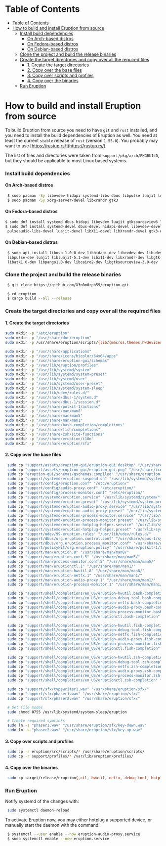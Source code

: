 # Table of Contents

- [Table of Contents](#table-of-contents)
- [How to build and install Eruption from source](#how-to-build-and-install-eruption-from-source)
    - [Install build dependencies](#install-build-dependencies)
      - [On Arch-based distros](#on-arch-based-distros)
      - [On Fedora-based distros](#on-fedora-based-distros)
      - [On Debian-based distros](#on-debian-based-distros)
    - [Clone the project and build the release binaries](#clone-the-project-and-build-the-release-binaries)
    - [Create the target directories and copy over all the required files](#create-the-target-directories-and-copy-over-all-the-required-files)
      - [1. Create the target directories](#1-create-the-target-directories)
      - [2. Copy over the base files](#2-copy-over-the-base-files)
      - [3. Copy over scripts and profiles](#3-copy-over-scripts-and-profiles)
      - [4. Copy over the binaries](#4-copy-over-the-binaries)
    - [Run Eruption](#run-eruption)

# How to build and install Eruption from source

To build Eruption from source you need to have `git` and `rust` installed, and you need to install the build dependencies of Eruption as well. You need at least the current `stable` release of `rust` (version `1.55.0`). You probably may want to use [https://rustup.rs/](https://rustup.rs/).

The list of files and directories were taken from `support/pkg/arch/PKGBUILD`, but they should be applicable to most Linux based systems.

### Install build dependencies

#### On Arch-based distros

```sh
 $ sudo pacman -Sy libevdev hidapi systemd-libs dbus libpulse luajit lua51-socket gtksourceview3
 $ sudo pacman -Sy xorg-server-devel libxrandr gtk3
```

#### On Fedora-based distros

```sh
$ sudo dnf install systemd dbus hidapi libevdev luajit gtksourceview3 lua-socket-compat
$ sudo dnf install systemd-devel dbus-devel hidapi-devel libevdev-devel libusbx-devel \
 pulseaudio-libs-devel luajit-devel libX11-devel libXrandr-devel gtk3-devel gtksourceview3-devel
```

#### On Debian-based distros

```sh
 $ sudo apt install libusb-1.0-0-dev libhidapi-dev libevdev-dev libudev-dev libdbus-1-dev \
 libpulse-dev luajit libluajit-5.1-dev libx11-dev libxrandr-dev libgtk-3-dev libgdk-pixbuf2.0-dev \
 libatk1.0-dev libpango1.0-dev libcairo2-dev libgtksourceview-3.0-dev
```

### Clone the project and build the release binaries

```sh
 $ git clone https://github.com/X3n0m0rph59/eruption.git

 $ cd eruption
 $ cargo build --all --release
```

### Create the target directories and copy over all the required files

#### 1. Create the target directories

```sh
sudo mkdir -p "/etc/eruption"
sudo mkdir -p "/usr/share/doc/eruption"
sudo mkdir -p /usr/share/eruption/scripts/{lib/{macros,themes,hwdevices/{keyboards,mice}},examples}

sudo mkdir -p "/usr/share/applications"
sudo mkdir -p "/usr/share/icons/hicolor/64x64/apps"
sudo mkdir -p "/usr/share/eruption-gui/schemas"
sudo mkdir -p "/var/lib/eruption/profiles"
sudo mkdir -p "/usr/lib/systemd/system"
sudo mkdir -p "/usr/lib/systemd/system-preset"
sudo mkdir -p "/usr/lib/systemd/user"
sudo mkdir -p "/usr/lib/systemd/user-preset"
sudo mkdir -p "/usr/lib/systemd/system-sleep"
sudo mkdir -p "/usr/lib/udev/rules.d/"
sudo mkdir -p "/usr/share/dbus-1/system.d"
sudo mkdir -p "/usr/share/dbus-1/session.d"
sudo mkdir -p "/usr/share/polkit-1/actions"
sudo mkdir -p "/usr/share/man/man8"
sudo mkdir -p "/usr/share/man/man5"
sudo mkdir -p "/usr/share/man/man1"
sudo mkdir -p "/usr/share/bash-completion/completions"
sudo mkdir -p "/usr/share/fish/completions"
sudo mkdir -p "/usr/share/zsh/site-functions"
sudo mkdir -p "/usr/share/eruption/i18n"
sudo mkdir -p "/usr/share/eruption/sfx"
```

#### 2. Copy over the base files

```sh
 sudo cp "support/assets/eruption-gui/eruption-gui.desktop" "/usr/share/applications/"
 sudo cp "support/assets/eruption-gui/eruption-gui.png" "/usr/share/icons/hicolor/64x64/apps/"
 sudo cp "eruption-gui/schemas/gschemas.compiled" "/usr/share/eruption-gui/schemas/"
 sudo cp "support/systemd/eruption-suspend.sh" "/usr/lib/systemd/system-sleep/eruption"
 sudo cp "support/config/eruption.conf" "/etc/eruption/"
 sudo cp "support/config/audio-proxy.conf" "/etc/eruption/"
 sudo cp "support/config/process-monitor.conf" "/etc/eruption/"
 sudo cp "support/systemd/eruption.service" "/usr/lib/systemd/system/"
 sudo cp "support/systemd/eruption.preset" "/usr/lib/systemd/system-preset/50-eruption.preset"
 sudo cp "support/systemd/eruption-audio-proxy.service" "/usr/lib/systemd/user/"
 sudo cp "support/systemd/eruption-audio-proxy.preset" "/usr/lib/systemd/user-preset/50-eruption-audio-proxy.preset"
 sudo cp "support/systemd/eruption-process-monitor.service" "/usr/lib/systemd/user/"
 sudo cp "support/systemd/eruption-process-monitor.preset" "/usr/lib/systemd/user-preset/50-eruption-process-monitor.preset"
 sudo cp "support/systemd/eruption-hotplug-helper.service" "/usr/lib/systemd/system/"
 sudo cp "support/systemd/eruption-hotplug-helper.preset" "/usr/lib/systemd/system-preset/50-eruption-hotplug-helper.preset"
 sudo cp "support/udev/99-eruption.rules" "/usr/lib/udev/rules.d/"
 sudo cp "support/dbus/org.eruption.control.conf" "/usr/share/dbus-1/system.d/"
 sudo cp "support/dbus/org.eruption.process_monitor.conf" "/usr/share/dbus-1/session.d/"
 sudo cp "support/policykit/org.eruption.policy" "/usr/share/polkit-1/actions/"
 sudo cp "support/man/eruption.8" "/usr/share/man/man8/"
 sudo cp "support/man/eruption.conf.5" "/usr/share/man/man5/"
 sudo cp "support/man/process-monitor.conf.5" "/usr/share/man/man5/"
 sudo cp "support/man/eruptionctl.1" "/usr/share/man/man1/"
 sudo cp "support/man/eruption-hwutil.8" "/usr/share/man/man8/"
 sudo cp "support/man/eruption-netfx.1" "/usr/share/man/man1/"
 sudo cp "support/man/eruption-audio-proxy.1" "/usr/share/man/man1/"
 sudo cp "support/man/eruption-process-monitor.1" "/usr/share/man/man1/"

 sudo cp "support/shell/completions/en_US/eruption-hwutil.bash-completion" "/usr/share/bash-completion/completions/eruption-hwutil"
 sudo cp "support/shell/completions/en_US/eruption-debug-tool.bash-completion" "/usr/share/bash-completion/completions/eruption-debug-tool"
 sudo cp "support/shell/completions/en_US/eruption-netfx.bash-completion" "/usr/share/bash-completion/completions/eruption-netfx"
 sudo cp "support/shell/completions/en_US/eruption-audio-proxy.bash-completion" "/usr/share/bash-completion/completions/eruption-audio-proxy"
 sudo cp "support/shell/completions/en_US/eruption-process-monitor.bash-completion" "/usr/share/bash-completion/completions/eruption-process-monitor"
 sudo cp "support/shell/completions/en_US/eruptionctl.bash-completion" "/usr/share/bash-completion/completions/eruptionctl"

 sudo cp "support/shell/completions/en_US/eruption-hwutil.fish-completion" "/usr/share/fish/completions/eruption-hwutil.fish"
 sudo cp "support/shell/completions/en_US/eruption-debug-tool.fish-completion" "/usr/share/fish/completions/eruption-debug-tool.fish"
 sudo cp "support/shell/completions/en_US/eruption-netfx.fish-completion" "/usr/share/fish/completions/eruption-netfx.fish"
 sudo cp "support/shell/completions/en_US/eruption-audio-proxy.fish-completion" "/usr/share/fish/completions/eruption-audio-proxy.fish"
 sudo cp "support/shell/completions/en_US/eruption-process-monitor.fish-completion" "/usr/share/fish/completions/eruption-process-monitor.fish"
 sudo cp "support/shell/completions/en_US/eruptionctl.fish-completion" "/usr/share/fish/completions/eruptionctl.fish"

 sudo cp "support/shell/completions/en_US/eruption-hwutil.zsh-completion" "/usr/share/zsh/site-functions/_eruption-hwutil"
 sudo cp "support/shell/completions/en_US/eruption-debug-tool.zsh-completion" "/usr/share/zsh/site-functions/_eruption-debug-tool"
 sudo cp "support/shell/completions/en_US/eruption-netfx.zsh-completion" "/usr/share/zsh/site-functions/_eruption-netfx"
 sudo cp "support/shell/completions/en_US/eruption-audio-proxy.zsh-completion" "/usr/share/zsh/site-functions/_eruption-audio-proxy"
 sudo cp "support/shell/completions/en_US/eruption-process-monitor.zsh-completion" "/usr/share/zsh/site-functions/_eruption-process-monitor"
 sudo cp "support/shell/completions/en_US/eruptionctl.zsh-completion" "/usr/share/zsh/site-functions/_eruptionctl"

 sudo cp "support/sfx/typewriter1.wav" "/usr/share/eruption/sfx/"
 sudo cp "support/sfx/phaser1.wav" "/usr/share/eruption/sfx/"
 sudo cp "support/sfx/phaser2.wav" "/usr/share/eruption/sfx/"

 # Set file modes
 sudo chmod 0755 /usr/lib/systemd/system-sleep/eruption

 # Create required symlinks
 sudo ln -s "phaser1.wav" "/usr/share/eruption/sfx/key-down.wav"
 sudo ln -s "phaser2.wav" "/usr/share/eruption/sfx/key-up.wav"
```

#### 3. Copy over scripts and profiles

```sh
 sudo cp -r eruption/src/scripts/* /usr/share/eruption/scripts/
 sudo cp -r support/profiles/* /var/lib/eruption/profiles/
```

#### 4. Copy over the binaries

```sh
 sudo cp target/release/eruption{,ctl,-hwutil,-netfx,-debug-tool,-hotplug-helper,-gui,-audio-proxy,-process-monitor} /usr/bin/ && sudo setcap CAP_NET_ADMIN+ep /usr/bin/eruption-process-monitor
```

### Run Eruption

Notify systemd of the changes with:

```sh
 sudo systemctl daemon-reload
```

To activate Eruption now, you may either hotplug a supported device, or manually start
the daemon with the command:

```sh
 $ systemctl --user enable --now eruption-audio-proxy.service
 $ sudo systemctl enable --now eruption.service
```
